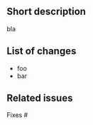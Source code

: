 Short description
-----------------

bla

List of changes
---------------

- foo
- bar

Related issues
--------------

Fixes #
